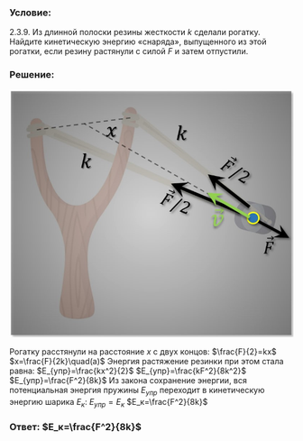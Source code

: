 ###  Условие: 

$2.3.9.$ Из длинной полоски резины жесткости $k$ сделали рогатку. Найдите кинетическую энергию «снаряда», выпущенного из этой рогатки, если резину растянули с силой $F$ и затем отпустили. 

###  Решение: 

![|794x692, 67%](../../img/2.3.9/sol.jpg) 

Рогатку расстянули на расстояние $x$ c двух концов:  $\frac{F}{2}=kx$ $x=\frac{F}{2k}\quad(a)$  Энергия растяжение резинки при этом стала равна:  $E_{упр}=\frac{kx^2}{2}$ $E_{упр}=\frac{kF^2}{8k^2}$ $E_{упр}=\frac{F^2}{8k}$  Из закона сохранение энергии, вся потенциальная энергия пружины $E_{упр}$ переходит в кинетическую энергию шарика $E_{к}$:  $E_{упр}=E_к$ $E_к=\frac{F^2}{8k}$ 

###  Ответ: $E_к=\frac{F^2}{8k}$  
  

